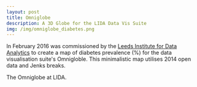 ```yaml
---
layout: post
title: Omniglobe
description: A 3D Globe for the LIDA Data Vis Suite
img: /img/omniglobe_diabetes.png
---
```

In February 2016 was commissioned by the <a href="http://lida.leeds.ac.uk/">Leeds Institute for Data Analytics</a> to create a map of diabetes prevalence (%) for the data visualisation suite's Omnigloble. This minimalistic map utilises 2014 open data and Jenks breaks.

<div class="img_row">
	<img class="col one" src="{{ site.baseurl }}/img/omniglobe_diabetes.png" alt="" title=""/>
</div>
<div class="col three caption">
	The Omniglobe at LIDA.
</div>
